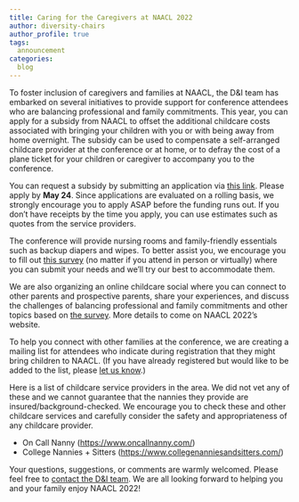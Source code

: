 ```yaml
---
title: Caring for the Caregivers at NAACL 2022
author: diversity-chairs
author_profile: true
tags:
  announcement
categories:
  blog
---
```


To foster inclusion of caregivers and families at NAACL, the D&I team has embarked on several initiatives to provide support for conference attendees who are balancing professional and family commitments. This year, you can apply for a subsidy from NAACL to offset the additional childcare costs associated with bringing your children with you or with being away from home overnight. The subsidy can be used to compensate a self-arranged childcare provider at the conference or at home, or to defray the cost of a plane ticket for your children or caregiver to accompany you to the conference.

You can request a subsidy by submitting an application via [this link](https://forms.office.com/pages/responsepage.aspx?id=DQSIkWdsW0yxEjajBLZtrQAAAAAAAAAAAAO__UAd5zRUN1NBTjlZVlRYOFE0U0g2TkVKQVJLVjRTSS4u). Please apply by **May 24**. Since applications are evaluated on a rolling basis, we strongly encourage you to apply ASAP before the funding runs out. If you don’t have receipts by the time you apply, you can use estimates such as quotes from the service providers.

The conference will provide nursing rooms and family-friendly essentials such as backup diapers and wipes. To better assist you, we encourage you to fill out [this survey](https://forms.office.com/r/0HZgbksDJm) (no matter if you attend in person or virtually) where you can submit your needs and we’ll try our best to accommodate them.

We are also organizing an online childcare social where you can connect to other parents and prospective parents, share your experiences, and discuss the challenges of balancing professional and family commitments and other topics based on [the survey](https://forms.office.com/r/0HZgbksDJm). More details to come on NAACL 2022’s website.

To help you connect with other families at the conference, we are creating a mailing list for attendees who indicate during registration that they might bring children to NAACL. (If you have already registered but would like to be added to the list, please [let us know](mailto:naacl-2022-dei-chairs@googlegroups.com).)

Here is a list of childcare service providers in the area. We did not vet any of these and we cannot guarantee that the nannies they provide are insured/background-checked. We encourage you to check these and other childcare services and carefully consider the safety and appropriateness of any childcare provider.   

*   On Call Nanny (<https://www.oncallnanny.com/>)
*   College Nannies + Sitters (<https://www.collegenanniesandsitters.com/>)

Your questions, suggestions, or comments are warmly welcomed. Please feel free to [contact the D&I team](mailto:naacl-2022-dei-chairs@googlegroups.com). We are all looking forward to helping you and your family enjoy NAACL 2022!
